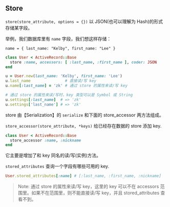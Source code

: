 ## Store

`store(store_attribute, options = {})` 以 JSON(也可以理解为 Hash)的形式存储某字段。

举例，我们数据库里有 `name` 字段，我们想这样存储：

```
name = { last_name: "Kelby", first_name: "Lee" }
```

```ruby
class User < ActiveRecord::Base
  store :name, accessors: [ :last_name, :first_name ], coder: JSON
end

u = User.new(last_name: 'Kelby', first_name: 'Lee')
u.last_name               # 直接读/写 key
u.name[:last_name] = 'zk' # 通过 store 的属性来读/写 key

# 通过 store 的属性来读/写时，key 类型可以是 Symbol 或 String
u.settings[:last_name]  # => 'zk'
u.settings['last_name'] # => 'zk'
```

store 由【Serialization】的 `serialize` 和下面的 store_accessor 两方法组成。

`store_accessor(store_attribute, *keys)` 给已经存在数据的 store 添加 key.

```ruby
class User < ActiveRecord::Base
  store_accessor :name, :nickname
end
```

它主要是增加了和 key 同名的读/写(实例)方法。

`stored_attributes` 查询一个字段有哪些可用的 key.

```ruby
User.stored_attributes[:name] # [:last_name, :first_name, :nickname]
```

> Note: 通过 store 的属性来读/写 key，这里的 key 可以不在 accessors 范围里。如果不在范围里，则不能直接读/写 key，并且 stored_attributes 查看不到。
